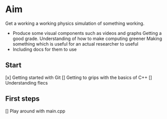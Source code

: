 # Aim

Get a working a working physics simulation of something working.
  - Produce some visual components such as videos and graphs
Getting a good grade.
Understanding of how to make computing greener
Making something which is useful for an actual researcher to useful
  - Including docs for them to use


## Start
[x] Getting started with Git
[] Getting to grips with the basics of C++
[] Understanding flecs

## First steps
[] Play around with main.cpp